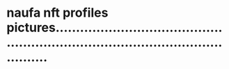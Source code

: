 # naufa nft profiles pictures........................................................................................................
